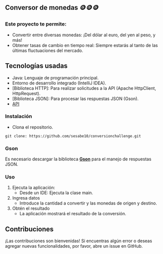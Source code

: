 ## **Conversor de monedas** 🪙🪙🪙

### Este proyecto te permite:

- Convertir entre diversas monedas: ¡Del dólar al euro, del yen al peso, y más!
- Obtener tasas de cambio en tiempo real: Siempre estarás al tanto de las últimas fluctuaciones del mercado.

## Tecnologías usadas
- Java: Lenguaje de programación principal.
-  Entorno de desarrollo integrado (IntelliJ IDEA).
- [Biblioteca HTTP]: Para realizar solicitudes a la API (Apache HttpClient, HttpRequest).
- [Biblioteca JSON]: Para procesar las respuestas JSON (Gson).
- [API](https://www.exchangerate-api.com/)

### Instalación
- Clona el repositorio.
~~~
git clone: https://github.com/sesabe10/conversionchallenge.git
~~~

### Gson
Es necesario descargar la biblioteca **[Gson](https://repo1.maven.org/maven2/com/google/code/gson/gson/2.11.0/gson-2.11.0.jar)** para el manejo de respuestas JSON.

### Uso
1. Ejecuta la aplicación:
   - Desde un IDE: Ejecuta la clase main.
2. Ingresa datos
   - Introduce la cantidad a convertir y las monedas de origen y destino.
3. Obtén el resultado
   - La aplicación mostrará el resultado de la conversión.

## Contribuciones     
¡Las contribuciones son bienvenidas! 
Si encuentras algún error o deseas agregar nuevas funcionalidades, por favor, abre un issue en GitHub.
